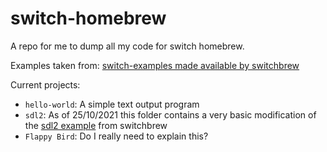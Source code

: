 # switch-homebrew

A repo for me to dump all my code for switch homebrew.

Examples taken from: [switch-examples made available by switchbrew](https://github.com/switchbrew/switch-examples)

Current projects:
* `hello-world`: A simple text output program
* `sdl2`: As of 25/10/2021 this folder contains a very basic modification of the [sdl2 example](https://github.com/switchbrew/switch-examples/tree/master/graphics/sdl2) from switchbrew
* `Flappy Bird`: Do I really need to explain this?